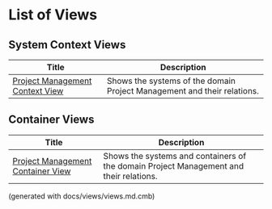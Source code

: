 # List of Views

## System Context Views
| Title | Description |
|---|---|
| [Project Management Context View](./mybank/project-management/context-view.md) | Shows the systems of the domain Project Management and their relations. |
## Container Views
| Title | Description |
|---|---|
| [Project Management Container View](./mybank/project-management/container-view.md) | Shows the systems and containers of the domain Project Management and their relations. |


(generated with docs/views/views.md.cmb)
